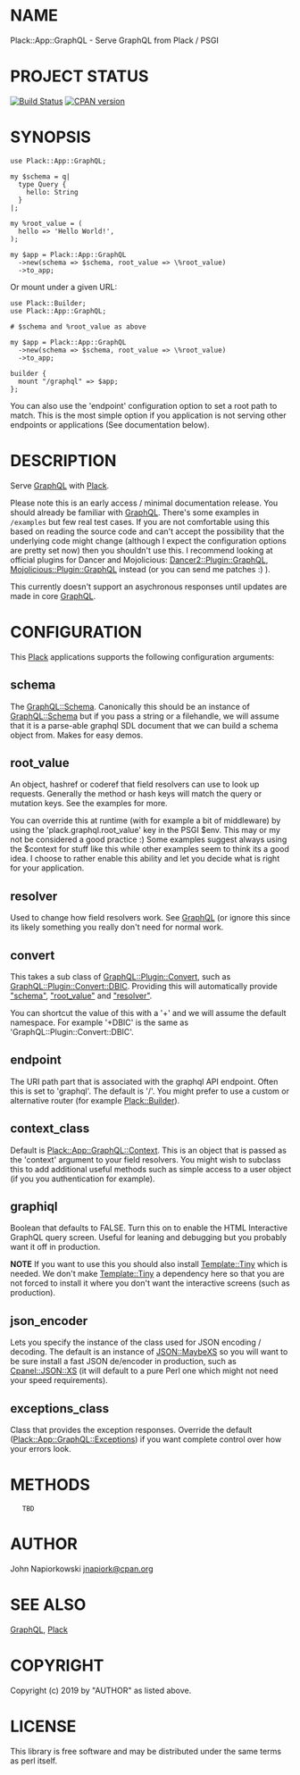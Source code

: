# NAME

Plack::App::GraphQL - Serve GraphQL from Plack / PSGI

# PROJECT STATUS

[![Build Status](https://travis-ci.org/jjn1056/Plack-App-GraphQL.svg?branch=master)](https://travis-ci.org/jjn1056/Plack-App-GraphQL)
[![CPAN version](https://badge.fury.io/pl/Plack-App-GraphQL.svg)](https://metacpan.org/pod/Plack-App-GraphQL) 

# SYNOPSIS

    use Plack::App::GraphQL;

    my $schema = q|
      type Query {
        hello: String
      }
    |;

    my %root_value = (
      hello => 'Hello World!',
    );

    my $app = Plack::App::GraphQL
      ->new(schema => $schema, root_value => \%root_value)
      ->to_app;

Or mount under a given URL:

    use Plack::Builder;
    use Plack::App::GraphQL;

    # $schema and %root_value as above

    my $app = Plack::App::GraphQL
      ->new(schema => $schema, root_value => \%root_value)
      ->to_app;

    builder {
      mount "/graphql" => $app;
    };

You can also use the 'endpoint' configuration option to set a root path to match.
This is the most simple option if you application is not serving other endpoints
or applications (See documentation below).

# DESCRIPTION

Serve [GraphQL](https://metacpan.org/pod/GraphQL) with [Plack](https://metacpan.org/pod/Plack).

Please note this is an early access / minimal documentation release.  You should already
be familiar with [GraphQL](https://metacpan.org/pod/GraphQL).  There's some examples in `/examples` but few real test
cases.  If you are not comfortable using this based on reading the source code and
can't accept the possibility that the underlying code might change (although I expect
the configuration options are pretty set now) then you shouldn't use this. I recommend
looking at official plugins for Dancer and Mojolicious: [Dancer2::Plugin::GraphQL](https://metacpan.org/pod/Dancer2::Plugin::GraphQL),
[Mojolicious::Plugin::GraphQL](https://metacpan.org/pod/Mojolicious::Plugin::GraphQL) instead (or you can send me patches :) ).

This currently doesn't support an asychronous responses until updates are made in 
core [GraphQL](https://metacpan.org/pod/GraphQL).

# CONFIGURATION

This [Plack](https://metacpan.org/pod/Plack) applications supports the following configuration arguments:

## schema

The [GraphQL::Schema](https://metacpan.org/pod/GraphQL::Schema).  Canonically this should be an instance of [GraphQL::Schema](https://metacpan.org/pod/GraphQL::Schema)
but if you pass a string or a filehandle, we will assume that it is a parse-able 
graphql SDL document that we can build a schema object from.  Makes for easy demos.

## root\_value

An object, hashref or coderef that field resolvers can use to look up requests.  Generally
the method or hash keys will match the query or mutation keys.  See the examples for
more.

You can override this at runtime (with for example a bit of middleware) by using the
'plack.graphql.root\_value' key in the PSGI $env.  This may or my not be considered a
good practice :)  Some examples suggest always using the $context for stuff like this
while other examples seem to think its a good idea.  I choose to rather enable this
ability and let you decide what is right for your application.

## resolver

Used to change how field resolvers work.  See [GraphQL](https://metacpan.org/pod/GraphQL) (or ignore this since its likely
something you really don't need for normal work.

## convert

This takes a sub class of [GraphQL::Plugin::Convert](https://metacpan.org/pod/GraphQL::Plugin::Convert), such as [GraphQL::Plugin::Convert::DBIC](https://metacpan.org/pod/GraphQL::Plugin::Convert::DBIC).
Providing this will automatically provide ["schema"](#schema), ["root\_value"](#root_value) and ["resolver"](#resolver).

You can shortcut the value of this with a '+' and we will assume the default namespace.  For
example '+DBIC' is the same as 'GraphQL::Plugin::Convert::DBIC'.

## endpoint

The URI path part that is associated with the graphql API endpoint.  Often this is set to
'graphql'.  The default is '/'.  You might prefer to use a custom or alternative router
(for example [Plack::Builder](https://metacpan.org/pod/Plack::Builder)).

## context\_class

Default is [Plack::App::GraphQL::Context](https://metacpan.org/pod/Plack::App::GraphQL::Context).  This is an object that is passed as the 'context'
argument to your field resolvers.  You might wish to subclass this to add additional useful
methods such as simple access to a user object (if you you authentication for example).

## graphiql

Boolean that defaults to FALSE.  Turn this on to enable the HTML Interactive GraphQL query
screen.  Useful for leaning and debugging but you probably want it off in production.

**NOTE** If you want to use this you should also install [Template::Tiny](https://metacpan.org/pod/Template::Tiny) which is needed.  We
don't make [Template::Tiny](https://metacpan.org/pod/Template::Tiny) a dependency here so that you are not forced to install it where
you don't want the interactive screens (such as production).

## json\_encoder

Lets you specify the instance of the class used for JSON encoding / decoding.  The default is an
instance of [JSON::MaybeXS](https://metacpan.org/pod/JSON::MaybeXS) so you will want to be sure install a fast JSON de/encoder in production,
such as [Cpanel::JSON::XS](https://metacpan.org/pod/Cpanel::JSON::XS) (it will default to a pure Perl one which might not need your speed 
requirements).

## exceptions\_class

Class that provides the exception responses.  Override the default ([Plack::App::GraphQL::Exceptions](https://metacpan.org/pod/Plack::App::GraphQL::Exceptions))
if you want complete control over how your errors look.

# METHODS

       TBD
    

# AUTHOR

John Napiorkowski <jnapiork@cpan.org>

# SEE ALSO

[GraphQL](https://metacpan.org/pod/GraphQL), [Plack](https://metacpan.org/pod/Plack)

# COPYRIGHT

Copyright (c) 2019 by "AUTHOR" as listed above.

# LICENSE

This library is free software and may be distributed under the same terms as perl itself.
